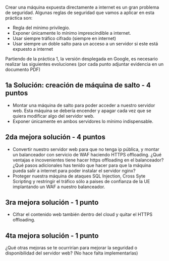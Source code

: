 
Crear una máquina expuesta directamente a internet es un gran problema de seguridad. Algunas reglas de seguridad que vamos a aplicar en esta práctica son:
- Regla del mínimo privilegio.
- Exponer únicamente lo mínimo imprescindible a internet.
- Usar siempre tráfico cifrado (siempre en internet)
- Usar siempre un doble salto para un acceso a un servidor si este está expuesto a internet


Partiendo de la práctica 1, la versión desplegada en Google, es necesario realizar las siguientes evoluciones (por cada punto adjuntar evidencia en un documento PDF)
## 1a Solución: creación de máquina de salto  - 4 puntos
- Montar una máquina de salto para poder acceder a nuestro servidor web. Esta máquina se debería encender y apagar cada vez que se quiera modificar algo del servidor web.
- Exponer únicamente en ambos servidores lo mínimo indispensable.

## 2da mejora solución - 4 puntos
- Convertir nuestro servidor web para que no tenga ip pública, y montar un balanceador con servicio de WAF haciendo HTTPS offloading. ¿Qué ventajas e incovenientes tiene hacer https offloading en el balanceador? ¿Qué pasos adicionales has tenido que hacer para que la máquina pueda salir a internet para poder instalar el servidor nginx?
- Proteger nuestra máquina de ataques SQL Injection, Cross Syte Scripting y restringir el tráfico sólo a paises de confianza de la UE implantando un WAF a nuestro balanceador.

## 3ra mejora solución - 1 punto
- Cifrar el contenido web también dentro del cloud y quitar el HTTPS offloading.

## 4ta mejora solución - 1 punto
¿Qué otras mejoras se te ocurrirían para mejorar la seguridad o disponibilidad del servidor web? (No hace falta implementarlas)
